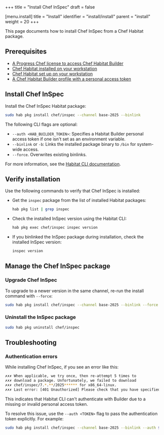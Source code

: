 +++
title = "Install Chef InSpec"
draft = false

[menu.install]
    title = "Install"
    identifier = "install/install"
    parent = "install"
    weight = 20
+++

This page documents how to install Chef InSpec from a Chef Habitat package.

## Prerequisites

- [A Progress Chef license to access Chef Habitat Builder](https://docs.chef.io/licensing/license_key/)
- [Chef Habitat installed on your workstation](https://docs.chef.io/habitat/install_habitat/)
- [Chef Habitat set up on your workstation](https://docs.chef.io/habitat/hab_setup/)
- [A Chef Habitat Builder profile with a personal access token](https://docs.chef.io/habitat/builder_profile/)

## Install Chef InSpec

Install the Chef InSpec Habitat package:

```sh
sudo hab pkg install chef/inspec --channel base-2025 --binlink
```

The following CLI flags are optional:

- `--auth <HAB_BUILDER_TOKEN>`: Specifies a Habitat Builder personal access token if one isn't set as an environment variable.
- `--binlink` or `-b`: Links the installed package binary to `/bin` for system-wide access.
- `--force`. Overwrites existing binlinks.

For more information, see the [Habitat CLI documentation](https://docs.chef.io/habitat/habitat_cli/#hab-pkg-install).

## Verify installation

Use the following commands to verify that Chef InSpec is installed:

- Get the `inspec` package from the list of installed Habitat packages:

  ```sh
  hab pkg list | grep inspec
  ```

- Check the installed InSpec version using the Habitat CLI:

  ```sh
  hab pkg exec chef/inspec inspec version
  ```

- If you binlinked the InSpec package during installation, check the installed InSpec version:

  ```sh
  inspec version
  ```

## Manage the Chef InSpec package

### Upgrade Chef InSpec

To upgrade to a newer version in the same channel, re-run the install command with `--force`:

```sh
sudo hab pkg install chef/inspec --channel base-2025 --binlink --force
```

### Uninstall the InSpec package

```sh
sudo hab pkg uninstall chef/inspec
```

## Troubleshooting

### Authentication errors

While installing Chef InSpec, if you see an error like this:

```sh
✗✗✗ When applicable, we try once, then re-attempt 5 times to
✗✗✗ download a package. Unfortunately, we failed to download
✗✗✗ chef/inspec/7.*.**/2025****** for x86_64-linux.
✗✗✗ Last error: [401 Unauthorized] Please check that you have specified a valid Personal Access Token.
```

This indicates that Habitat CLI can't authenticate with Builder due to a missing or invalid personal access token.

To resolve this issue, use the `--auth <TOKEN>` flag to pass the authentication token explicitly. For example:

```sh
sudo hab pkg install chef/inspec --channel base-2025 --binlink --auth $HAB_AUTH_TOKEN
```
